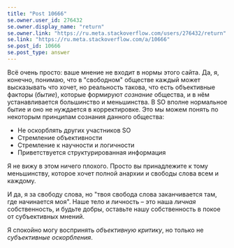 ```yaml
---
title: "Post 10666"
se.owner.user_id: 276432
se.owner.display_name: "return"
se.owner.link: "https://ru.meta.stackoverflow.com/users/276432/return"
se.link: "https://ru.meta.stackoverflow.com/a/10666"
se.post_id: 10666
se.post_type: answer
---
```

<p>Всё очень просто: ваше мнение не входит в нормы этого сайта. Да, я, конечно, понимаю, что в &quot;свободном&quot; обществе каждый может высказывать что хочет, но реальность такова, что есть объективные факторы (<em>бытие</em>), которые формируют <em>сознание</em> общества, и в нём устанавливается большинство и меньшинства. В SO вполне нормальное бытие и оно не нуждается в корректировке. Это мы можем понять по некоторым принципам сознания данного общества:</p>
<ul>
<li>Не оскорблять других участников SO</li>
<li>Стремление объективности</li>
<li>Стремление к научности и логичности</li>
<li>Приветствуется структурированная информация</li>
</ul>
<p>Я не вижу в этом ничего плохого. Просто вы принадлежите к тому меньшинству, которое хочет полной анархии и свободы слова всем и каждому.</p>
<p>И да, я за свободу слова, но &quot;твоя свобода слова заканчивается там, где начинается моя&quot;. Наше тело и личность – это наша <em>личная</em> собственность, и будьте добры, оставьте нашу собственность в покое от субъективных мнений.</p>
<p>Я спокойно могу воспринять <em>объективную</em> <em>критику</em>, но только не <em>субъективные</em> <em>оскорбления</em>.</p>
